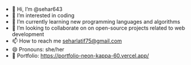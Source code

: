 - 👋 Hi, I’m @sehar643
- 👀 I’m interested in coding
- 🌱 I’m currently learning new programming languages and algorithms
- 💞️ I’m looking to collaborate on on open-source projects related to web development
- 📫 How to reach me seharlatif75@gmail.com
- 😄 Pronouns: she/her
- 🔗 Portfolio: https://portfolio-neon-kappa-60.vercel.app/

<!---
sehar643/sehar643 is a ✨ special ✨ repository because its `README.md` (this file) appears on your GitHub profile.
You can click the Preview link to take a look at your changes.
--->
